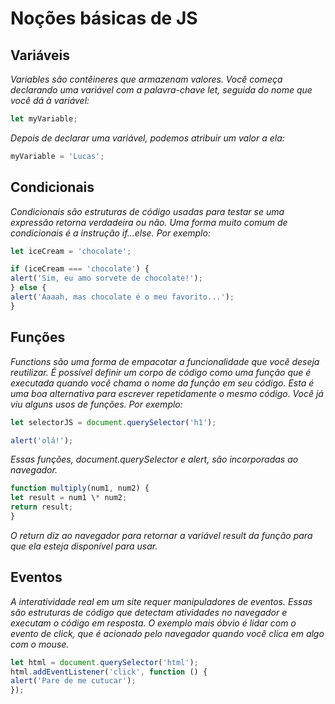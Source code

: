 # Noções básicas de JS

## Variáveis

*Variables são contêineres que armazenam valores. Você começa declarando uma variável com a palavra-chave let, seguida do nome que você dá à variável:*

```js 
let myVariable;
```

*Depois de declarar uma variável, podemos atribuir um valor a ela:*

```js 
myVariable = 'Lucas';
```


## Condicionais

*Condicionais são estruturas de código usadas para testar se uma expressão retorna verdadeira ou não. Uma forma muito comum de condicionais é a instrução if...else. Por exemplo:*

```js
let iceCream = 'chocolate';

if (iceCream === 'chocolate') {
alert('Sim, eu amo sorvete de chocolate!');
} else {
alert('Aaaah, mas chocolate é o meu favorito...');
}
```

## Funções

*Functions são uma forma de empacotar a funcionalidade que você deseja reutilizar. É possível definir um corpo de código como uma função que é executada quando você chama o nome da função em seu código. Esta é uma boa alternativa para escrever repetidamente o mesmo código. Você já viu alguns usos de funções. Por exemplo:*

```js
let selectorJS = document.querySelector('h1');

alert('olá!');
```

*Essas funções, document.querySelector e alert, são incorporadas ao navegador.*

```js
function multiply(num1, num2) {
let result = num1 \* num2;
return result;
}
```

*O return diz ao navegador para retornar a variável result da função para que ela esteja disponível para usar.*

## Eventos

*A interatividade real em um site requer manipuladores de eventos. Essas são estruturas de código que detectam atividades no navegador e executam o código em resposta. O exemplo mais óbvio é lidar com o evento de click, que é acionado pelo navegador quando você clica em algo com o mouse.*

```js
let html = document.querySelector('html');
html.addEventListener('click', function () {
alert('Pare de me cutucar');
});
```
